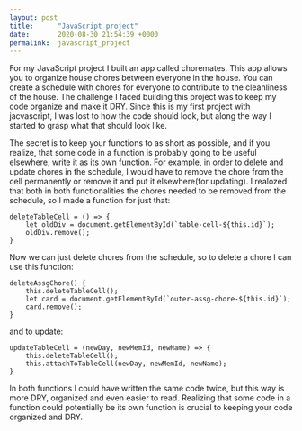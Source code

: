 ```yaml
---
layout: post
title:      "JavaScript project"
date:       2020-08-30 21:54:39 +0000
permalink:  javascript_project
---
```



For my JavaScript project I built an app called choremates. This app allows you to organize house chores between everyone in the house. You can create a schedule with chores for everyone to contribute to the cleanliness of the house. The challenge I faced building this project was to keep my code organize and make it DRY. Since this is my first project with jacvascript, I was lost to how the code should look, but along the way I started to grasp what that should look like.

The secret is to keep your functions to as short as possible, and if you realize, that some code in a function is probably going to be useful elsewhere, write it as its own function. For example, in order to delete and update chores in the schedule, I would have to remove the chore from the cell permanently or remove it and put it elsewhere(for updating). I realozed that both in both functionalities the chores needed to be removed from the schedule, so I made a function for just that: 

```
deleteTableCell = () => {
    let oldDiv = document.getElementById(`table-cell-${this.id}`);
    oldDiv.remove();
}
```

Now we can just delete chores from the schedule, so to delete a chore I can use this function:

```
deleteAssgChore() {
    this.deleteTableCell();
    let card = document.getElementById(`outer-assg-chore-${this.id}`);
    card.remove();
}
```

and to update:

```
updateTableCell = (newDay, newMemId, newName) => {
    this.deleteTableCell();
    this.attachToTableCell(newDay, newMemId, newName);
}
```

In both functions I could have written the same code twice, but this way is more DRY, organized and even easier to read. Realizing that some code in a function could potentially be its own function is crucial to keeping your code organized and DRY.


